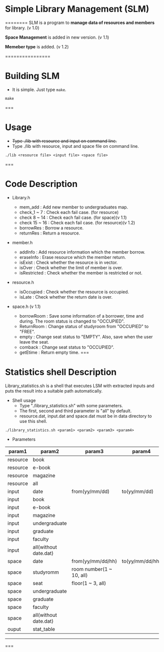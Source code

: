 # Simple Library Management (SLM)
========
SLM is a program to **manage data of resources and members** for library. (v 1.0)

**Space Management** is added in new version. (v 1.1)

**Memeber type** is added. (v 1.2)

================

# Building SLM

* It is simple. Just type `make`.

```
make
```
===
# Usage

* ~~Type ./lib with resource and input on command line.~~
* Type ./lib with resource, input and space file on command line.

```
./lib <resource file> <input file> <space file>
```
===
# Code Description

* Library.h
	* mem_add		: Add new member to undergraduates map.
	* check_1 ~ 7	: Check each fail case. (for resource)
	* check 8 ~ 14	: Check each fail case. (for space)(v 1.1)
	* check 15 ~ 16	: Check each fail case. (for resource)(v 1.2)
	* borrowRes		: Borrow a resource.
	* returnRes		: Return a resource.

* member.h
	* addInfo		: Add resource information which the member borrow.
	* eraseInfo		: Erase resource which the member return.
	* isExist		: Check whether the resource is in vector.
	* isOver		: Check whether the limit of member is over.
	* isRestricted	: Check whether the member is restricted or not.

* resource.h
	* isOccupied	: Check whether the resource is occupied.
	* isLate		: Check whether the return date is over.

* space.h (v 1.1)
	* borrowRoom	: Save some information of a borrower, time and during. The room status is changed to "OCCUPIED".
	* ReturnRoom	: Change status of studyroom from "OCCUPIED" to "FREE".
	* empty			: Change seat status to "EMPTY". Also, save when the user leave the seat.
	* comback		: Change seat status to "OCCUPIED".
	* getEtime		: Return empty time.
===
# Statistics shell Description

Library_statistics.sh is a shell that executes LSM with extracted inputs and puts the result into a suitable path automatically.

* Shell usage
	* Type "./library_statistics.sh" with some parameters.
	* The first, second and third parameter is "all" by default.
	* resource.dat, input.dat and space.dat must be in data directory to use this shell.
```
./library_statistics.sh <param1> <param2> <param3> <param4>
```
* Parameters

param1 | param2 | param3 | param4 
------ | ------ | ------ | ------
resource | book | | |
resource | e-book | | |
resource | magazine | | |
resource | all | | |
input | date | from(yy/mm/dd) | to(yy/mm/dd) |
input | book | | |
input | e-book | | |
input | magazine | | |
input | undergraduate | | |
input | graduate | | |
input | faculty | | |
input | all(without date.dat) | | |
space | date | from(yy/mm/dd/hh) | to(yy/mm/dd/hh) |
space | studyromm | room number(1 ~ 10, all) | |
space | seat | floor(1 ~ 3, all) | |
space | undergraduate | | |
space | graduate | | |
space | faculty | | |
space | all(without date.dat) | | |
ouput | stat_table | | |

---------------
===
